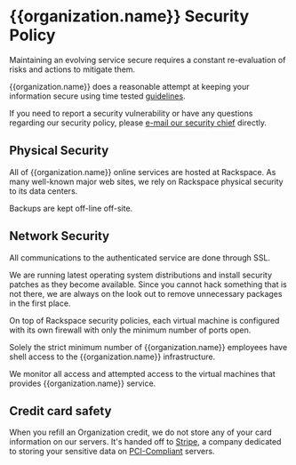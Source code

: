 {{organization.name}} Security Policy
==========================

Maintaining an evolving service secure requires a constant re-evaluation
of risks and actions to mitigate them.

{{organization.name}} does a reasonable attempt at keeping your information secure
using time tested [guidelines](/reps/whitepapers/doc/access.book.html).

If you need to report a security vulnerability or have any questions
regarding our security policy, please [e-mail our security chief](mailto:{{organization.email}})
directly.

Physical Security
-----------------

All of {{organization.name}} online services are hosted at Rackspace. As many well-known
major web sites, we rely on Rackspace physical security to its data centers.

Backups are kept off-line off-site.

Network Security
----------------

All communications to the authenticated service are done through SSL.

We are running latest operating system distributions and install security
patches as they become available. Since you cannot hack something that
is not there, we are always on the look out to remove unnecessary packages
in the first place.

On top of Rackspace security policies, each virtual machine is configured
with its own firewall with only the minimum number of ports open.

Solely the strict minimum number of {{organization.name}} employees have shell
access to the {{organization.name}} infrastructure.

We monitor all access and attempted access to the virtual machines
that provides {{organization.name}} service.

Credit card safety
------------------

When you refill an Organization credit, we do not store any of your card
information on our servers. It's handed off to [Stripe](http://stripe.com),
a company dedicated to storing your sensitive data on [PCI-Compliant](http://en.wikipedia.org/wiki/Payment_Card_Industry_Data_Security_Standard)
servers.
